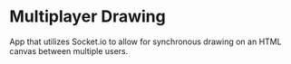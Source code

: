 # Multiplayer Drawing

App that utilizes Socket.io to allow for synchronous drawing on an HTML canvas between multiple users.